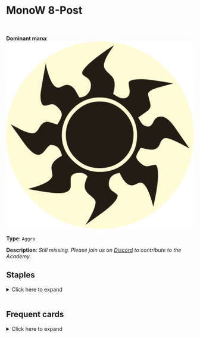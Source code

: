 <!-- This page is automatically generated by Myr: do not update it manually. -->
<!-- Changes directly applied here will be lost. -->
<!-- If you plan to update this page, please update the template at https://github.com/Pauperformance/pauperformance-bot -->
<!-- Templates can be found under pauperformance-bot/resources/templates/ -->
# MonoW 8-Post
<br/>


**Dominant mana**: <img src="../resources/images/mana/w.png" class="dominant-mana-icon"/>

**Type**: `Aggro`

**Description**: _Still missing. Please join us on [Discord](https://discord.gg/fYQbpjjkQ3) to contribute to the Academy._


## **Staples**

<details>
  <summary>Click here to expand</summary>
<a href="https://scryfall.com/card/tsr/1/amrou-scout"><img src="https://cards.scryfall.io/normal/front/d/a/da2b6d3a-15e7-4305-9384-3635159cb421.jpg" class="archetype-card rounded-image"/></a>
<a href="https://scryfall.com/card/tsr/6/aven-riftwatcher"><img src="https://cards.scryfall.io/normal/front/2/6/261691c8-371d-49b6-9c9b-50ece5984aa2.jpg" class="archetype-card rounded-image"/></a>
<a href="https://scryfall.com/card/mrd/280/cloudpost"><img src="https://cards.scryfall.io/normal/front/2/f/2f28ecdc-a4f0-4327-a78c-340be41555ee.jpg" class="archetype-card rounded-image"/></a>
<a href="https://scryfall.com/card/nem/6/defiant-falcon"><img src="https://cards.scryfall.io/normal/front/4/c/4c80032b-daeb-4661-9a66-61abe9d12ddd.jpg" class="archetype-card rounded-image"/></a>
<a href="https://scryfall.com/card/2xm/255/expedition-map"><img src="https://cards.scryfall.io/normal/front/5/5/551c0a45-9515-4e51-84e5-79703832a661.jpg" class="archetype-card rounded-image"/></a>
<a href="https://scryfall.com/card/som/227/glimmerpost"><img src="https://cards.scryfall.io/normal/front/8/b/8b63efb6-249c-4f57-9af1-baffe938520c.jpg" class="archetype-card rounded-image"/></a>
<a href="https://scryfall.com/card/cmd/17/journey-to-nowhere"><img src="https://cards.scryfall.io/normal/front/4/6/4686b51c-e02b-48c1-bafe-e8d08a5407b9.jpg" class="archetype-card rounded-image"/></a>
<a href="https://scryfall.com/card/mh3/310/plains"><img src="https://cards.scryfall.io/normal/front/e/0/e0281fba-d771-4431-931f-920db2f14c47.jpg" class="archetype-card rounded-image"/></a>
<a href="https://scryfall.com/card/c19/69/prismatic-strands"><img src="https://cards.scryfall.io/normal/front/e/f/efd85985-abc1-430a-9210-63109c90a82d.jpg" class="archetype-card rounded-image"/></a>
<a href="https://scryfall.com/card/mmq/37/ramosian-lieutenant"><img src="https://cards.scryfall.io/normal/front/d/e/debe840a-ebc9-43c4-9bf7-7eb292b65bf9.jpg" class="archetype-card rounded-image"/></a>
<a href="https://scryfall.com/card/mmq/39/ramosian-sergeant"><img src="https://cards.scryfall.io/normal/front/e/f/ef2b036d-5721-4a6e-bf43-69148b90da10.jpg" class="archetype-card rounded-image"/></a>
<a href="https://scryfall.com/card/tsp/47/zealot-il-vec"><img src="https://cards.scryfall.io/normal/front/3/a/3a2a2740-68cb-48c9-9716-081d369075e0.jpg" class="archetype-card rounded-image"/></a>
</details><br/>



## **Frequent cards**

<details>
  <summary>Click here to expand</summary>
<a href="https://scryfall.com/card/cmr/458/bonesplitter"><img src="https://cards.scryfall.io/normal/front/6/9/690972a8-72df-4050-a353-16e45589167c.jpg" class="archetype-card rounded-image"/></a>
<a href="https://scryfall.com/card/me4/11/dust-to-dust"><img src="https://cards.scryfall.io/normal/front/d/f/dff1ee4e-cba1-4d2d-94fb-e3068d807cac.jpg" class="archetype-card rounded-image"/></a>
<a href="https://scryfall.com/card/me1/16/holy-light"><img src="https://cards.scryfall.io/normal/front/3/4/34fbb723-2507-489a-acf1-22ac0dcbcd9c.jpg" class="archetype-card rounded-image"/></a>
<a href="https://scryfall.com/card/mmq/31/nightwind-glider"><img src="https://cards.scryfall.io/normal/front/0/9/0968401d-522f-4def-92a1-d504471ac54e.jpg" class="archetype-card rounded-image"/></a>
<a href="https://scryfall.com/card/mmq/53/thermal-glider"><img src="https://cards.scryfall.io/normal/front/f/d/fd909c26-930d-4af0-b19a-c899847338b4.jpg" class="archetype-card rounded-image"/></a>
</details><br/>








